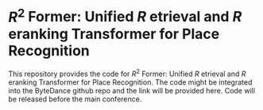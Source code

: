 # $R^{2}$ Former: Unified $R$ etrieval and $R$ eranking Transformer for Place Recognition

This repository provides the code for $R^{2}$ Former: Unified $R$ etrieval and $R$ eranking Transformer for Place Recognition. The code might be integrated into the ByteDance github repo and the link will be provided here. Code will be released before the main conference.
